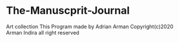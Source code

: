 # The-Manuscprit-Journal
Art collection
This Program made by Adrian Arman
Copyright(c)2020 Arman Indira all right reserved
